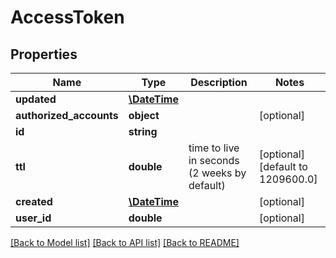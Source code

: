 # AccessToken

## Properties
Name | Type | Description | Notes
------------ | ------------- | ------------- | -------------
**updated** | [**\DateTime**](\DateTime.md) |  | 
**authorized_accounts** | **object** |  | [optional] 
**id** | **string** |  | 
**ttl** | **double** | time to live in seconds (2 weeks by default) | [optional] [default to 1209600.0]
**created** | [**\DateTime**](\DateTime.md) |  | [optional] 
**user_id** | **double** |  | [optional] 

[[Back to Model list]](../README.md#documentation-for-models) [[Back to API list]](../README.md#documentation-for-api-endpoints) [[Back to README]](../README.md)


